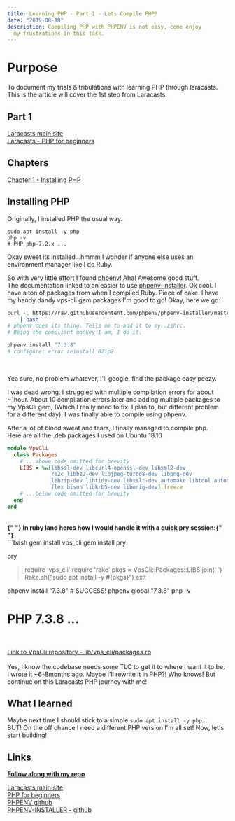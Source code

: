 ```yaml
---
title: Learning PHP - Part 1 - Lets Compile PHP!
date: "2019-08-18"
description: Compiling PHP with PHPENV is not easy, come enjoy
  my frustrations in this task.
---
```


# Purpose

To document my trials & tribulations with learning PHP through laracasts.
This is the article will cover the 1st step from Laracasts.

## Part 1

[Laracasts main site](https://laracasts.com)<br />
[Laracasts - PHP for beginners](https://laracasts.com/series/php-for-beginners)<br />

## Chapters

[Chapter 1 - Installing PHP](https://laracasts.com/series/php-for-beginners/episodes/1)

## Installing PHP

Originally, I installed PHP the usual way.

```shell
sudo apt install -y php
php -v
# PHP php-7.2.x ...
```

Okay sweet its installed...hmmm I wonder if anyone else uses an environment manager
like I do Ruby.

So with very little effort I found [phpenv](https://github.com/phpenv/phpenv)! Aha! Awesome good stuff. <br />
The documentation linked to an easier to use [phpenv-installer](https://github.com/phpenv/phpenv-installer).
Ok cool. I have a ton of packages from when I compiled Ruby. Piece of cake.
I have my handy dandy vps-cli gem packages I'm good to go! Okay, here we go:

```bash
curl -L https://raw.githubusercontent.com/phpenv/phpenv-installer/master/bin/phpenv-installer \
    | bash
# phpenv does its thing. Tells me to add it to my .zshrc.
# Being the compliant monkey I am, I do it.

phpenv install "7.3.8"
# configure: error reinstall BZip2
```

<br />

Yea sure, no problem whatever, I'll google, find the package easy peezy.<br />

I was dead wrong. I struggled with multiple compilation errors for about ~1hour.
About 10 compilation errors later and adding multiple packages to my VpsCli gem,
(Which I really need to fix. I plan to, but different problem for a different day),
I was finally able to compile using phpenv.

After a lot of blood sweat and tears, I finally managed to compile php.<br />
Here are all the .deb packages I used on Ubuntu 18.10

```ruby
module VpsCli
  class Packages
    # ...above code omitted for brevity
    LIBS = %w[libssl-dev libcurl4-openssl-dev libxml2-dev
              re2c libbz2-dev libjpeg-turbo8-dev libpng-dev
              libzip-dev libtidy-dev libxslt-dev automake libtool autoconf
              flex bison libkrb5-dev libonig-dev].freeze
    # ...below code omitted for brevity
  end
end
```

<br />
<strong>
  {" "}
  In ruby land heres how I would handle it with a quick pry session:{" "}
</strong>
<br />
```bash gem install vps_cli gem install pry

pry

> require 'vps_cli'
> require 'rake'
> pkgs = VpsCli::Packages::LIBS.join(' ')
> Rake.sh("sudo apt install -y #{pkgs}")
> exit

phpenv install "7.3.8" # SUCCESS!
phpenv global "7.3.8"
php -v

# PHP 7.3.8 ...

<br />

[Link to VpsCli repository - lib/vps_cli/packages.rb](https://github.com/ParamagicDev/vps_cli/blob/master/lib/vps_cli/packages.rb)<br /><br />
Yes, I know the codebase needs some TLC to get it to where I want it to be.
I wrote it ~6-8months ago. Maybe I'll rewrite it in PHP?! Who knows! But continue
on this Laracasts PHP journey with me!

## What I learned

Maybe next time I should stick to a simple `sudo apt install -y php`...<br />
BUT! On the off chance I need a different PHP version I'm all set!
Now, let's start building!

## Links

<strong><a href="https://github.com/ParamagicDev/php-for-beginners">Follow along with my repo</a></strong>

[Laracasts main site](https://laracasts.com)<br />
[PHP for beginners](https://laracasts.com/series/php-for-beginners)<br
/>
[PHPENV github](https://github.com/phpenv/phpenv) <br />
[PHPENV-INSTALLER - github](https://github.com/phpenv/phpenv-installer)
